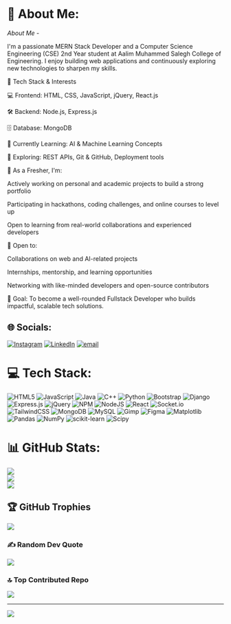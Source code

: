 # 💫 About Me:
*About Me* -

I'm a passionate MERN Stack Developer and a Computer Science Engineering (CSE) 2nd Year student at Aalim Muhammed Salegh College of Engineering. I enjoy building web applications and continuously exploring new technologies to sharpen my skills.

🔧 Tech Stack & Interests

💻 Frontend: HTML, CSS, JavaScript, jQuery, React.js

🛠️ Backend: Node.js, Express.js

🗄️ Database: MongoDB

🧠 Currently Learning: AI & Machine Learning Concepts

🧪 Exploring: REST APIs, Git & GitHub, Deployment tools

🌱 As a Fresher, I'm:

Actively working on personal and academic projects to build a strong portfolio

Participating in hackathons, coding challenges, and online courses to level up

Open to learning from real-world collaborations and experienced developers

🤝 Open to:

Collaborations on web and AI-related projects

Internships, mentorship, and learning opportunities

Networking with like-minded developers and open-source contributors

📌 Goal: To become a well-rounded Fullstack Developer who builds impactful, scalable tech solutions.







## 🌐 Socials:
[![Instagram](https://img.shields.io/badge/Instagram-%23E4405F.svg?logo=Instagram&logoColor=white)](https://instagram.com/s.asadullahzeeshan) [![LinkedIn](https://img.shields.io/badge/LinkedIn-%230077B5.svg?logo=linkedin&logoColor=white)](https://linkedin.com/in/s-a-zeeshan) [![email](https://img.shields.io/badge/Email-D14836?logo=gmail&logoColor=white)](mailto:shanzee1050@gmail.com) 

# 💻 Tech Stack:
![HTML5](https://img.shields.io/badge/html5-%23E34F26.svg?style=for-the-badge&logo=html5&logoColor=white) ![JavaScript](https://img.shields.io/badge/javascript-%23323330.svg?style=for-the-badge&logo=javascript&logoColor=%23F7DF1E) ![Java](https://img.shields.io/badge/java-%23ED8B00.svg?style=for-the-badge&logo=openjdk&logoColor=white) ![C++](https://img.shields.io/badge/c++-%2300599C.svg?style=for-the-badge&logo=c%2B%2B&logoColor=white) ![Python](https://img.shields.io/badge/python-3670A0?style=for-the-badge&logo=python&logoColor=ffdd54) ![Bootstrap](https://img.shields.io/badge/bootstrap-%238511FA.svg?style=for-the-badge&logo=bootstrap&logoColor=white) ![Django](https://img.shields.io/badge/django-%23092E20.svg?style=for-the-badge&logo=django&logoColor=white) ![Express.js](https://img.shields.io/badge/express.js-%23404d59.svg?style=for-the-badge&logo=express&logoColor=%2361DAFB) ![jQuery](https://img.shields.io/badge/jquery-%230769AD.svg?style=for-the-badge&logo=jquery&logoColor=white) ![NPM](https://img.shields.io/badge/NPM-%23CB3837.svg?style=for-the-badge&logo=npm&logoColor=white) ![NodeJS](https://img.shields.io/badge/node.js-6DA55F?style=for-the-badge&logo=node.js&logoColor=white) ![React](https://img.shields.io/badge/react-%2320232a.svg?style=for-the-badge&logo=react&logoColor=%2361DAFB) ![Socket.io](https://img.shields.io/badge/Socket.io-black?style=for-the-badge&logo=socket.io&badgeColor=010101) ![TailwindCSS](https://img.shields.io/badge/tailwindcss-%2338B2AC.svg?style=for-the-badge&logo=tailwind-css&logoColor=white) ![MongoDB](https://img.shields.io/badge/MongoDB-%234ea94b.svg?style=for-the-badge&logo=mongodb&logoColor=white) ![MySQL](https://img.shields.io/badge/mysql-4479A1.svg?style=for-the-badge&logo=mysql&logoColor=white) ![Gimp](https://img.shields.io/badge/Gimp-657D8B?style=for-the-badge&logo=gimp&logoColor=FFFFFF) ![Figma](https://img.shields.io/badge/figma-%23F24E1E.svg?style=for-the-badge&logo=figma&logoColor=white) ![Matplotlib](https://img.shields.io/badge/Matplotlib-%23ffffff.svg?style=for-the-badge&logo=Matplotlib&logoColor=black) ![Pandas](https://img.shields.io/badge/pandas-%23150458.svg?style=for-the-badge&logo=pandas&logoColor=white) ![NumPy](https://img.shields.io/badge/numpy-%23013243.svg?style=for-the-badge&logo=numpy&logoColor=white) ![scikit-learn](https://img.shields.io/badge/scikit--learn-%23F7931E.svg?style=for-the-badge&logo=scikit-learn&logoColor=white) ![Scipy](https://img.shields.io/badge/SciPy-%230C55A5.svg?style=for-the-badge&logo=scipy&logoColor=%white)
# 📊 GitHub Stats:
![](https://github-readme-stats.vercel.app/api?username=syedzeeeshan&theme=shadow_blue&hide_border=false&include_all_commits=true&count_private=true)<br/>
![](https://nirzak-streak-stats.vercel.app/?user=syedzeeeshan&theme=shadow_blue&hide_border=false)<br/>
![](https://github-readme-stats.vercel.app/api/top-langs/?username=syedzeeeshan&theme=shadow_blue&hide_border=false&include_all_commits=true&count_private=true&layout=compact)

## 🏆 GitHub Trophies
![](https://github-profile-trophy.vercel.app/?username=syedzeeeshan&theme=radical&no-frame=false&no-bg=false&margin-w=4)

### ✍️ Random Dev Quote
![](https://quotes-github-readme.vercel.app/api?type=vetical&theme=dark)

### 🔝 Top Contributed Repo
![](https://github-contributor-stats.vercel.app/api?username=syedzeeeshan&limit=5&theme=dark&combine_all_yearly_contributions=true)

---
[![](https://visitcount.itsvg.in/api?id=syedzeeeshan&icon=10&color=13)](https://visitcount.itsvg.in)

<!-- Proudly created with GPRM ( https://gprm.itsvg.in ) -->
